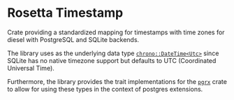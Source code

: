 # Rosetta Timestamp

Crate providing a standardized mapping for timestamps with time zones for diesel with PostgreSQL and SQLite backends.

The library uses as the underlying data type [`chrono::DateTime<Utc>`](https://docs.rs/chrono/0.4.40/chrono/struct.DateTime.html) since SQLite has
no native timezone support but defaults to UTC (Coordinated Universal Time).

Furthermore, the library provides the trait implementations for the [`pgrx`](https://crates.io/crates/pgrx) crate to allow for using these types in the context of postgres extensions.

